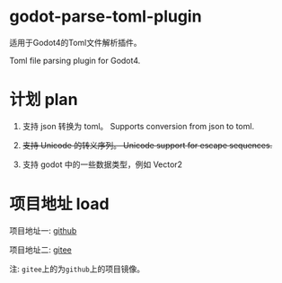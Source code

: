 # godot-parse-toml-plugin

适用于Godot4的Toml文件解析插件。

Toml file parsing plugin for Godot4.

# 计划 plan

1. 支持 json 转换为 toml。 Supports conversion from json to toml.

2. ~~支持 Unicode 的转义序列。 Unicode support for escape sequences.~~

3. 支持 godot 中的一些数据类型，例如 Vector2

# 项目地址 load

项目地址一: [github](https://github.com/DH-DoveG/godot-parse-toml-plugin)

项目地址二: [gitee](https://gitee.com/DH-DoveG/godot-parse-toml-plugin)

注: `gitee`上的为`github`上的项目镜像。
